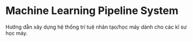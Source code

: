 # Machine Learning Pipeline System
Hướng dẫn xây dựng hệ thống trí tuệ nhân tạo/học máy dành cho các kĩ sư học máy.
